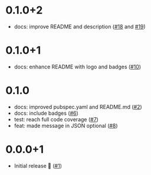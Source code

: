 # 0.1.0+2

- docs: improve README and description ([#18](https://github.com/alestiago/postgrest_errors/pull/18) and [#19](https://github.com/alestiago/postgrest_errors/pull/19))

# 0.1.0+1

- docs: enhance README with logo and badges ([#10](https://github.com/alestiago/postgrest_errors/pull/10))

# 0.1.0

- docs: improved pubspec.yaml and README.md ([#2](https://github.com/alestiago/postgrest_errors/pull/2))
- docs: include badges ([#6](https://github.com/alestiago/postgrest_errors/pull/6))
- test: reach full code coverage ([#7](https://github.com/alestiago/postgrest_errors/pull/7))
- feat: made message in JSON optional ([#8](https://github.com/alestiago/postgrest_errors/pull/8))

# 0.0.0+1

- Initial release 🎉 ([#1](https://github.com/alestiago/postgrest_errors/pull/1))
